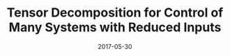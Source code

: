 ---
title: "Tensor Decomposition for Control of Many Systems with Reduced Inputs"
collection: publications
permalink: /publication/tensor_decomposition_for_ control_of_many_systems_with_reduced_inputs
date: 2017-05-30
venue: 'IEEE American Control Conference'
paperurl: 'https://ieeexplore.ieee.org/stamp/stamp.jsp?tp=&arnumber=7963128&tag=1'
link: 'https://ieeexplore.ieee.org/document/7963128'
citation: '<b>Q. Huang(B. Wingo )</b> and R. C. Winck, &quot;Tensor Decomposition for Control of Many Systems with Reduced Inputs.&quot; <i>IEEE American Control Conference</i> May, 2017.'
---
